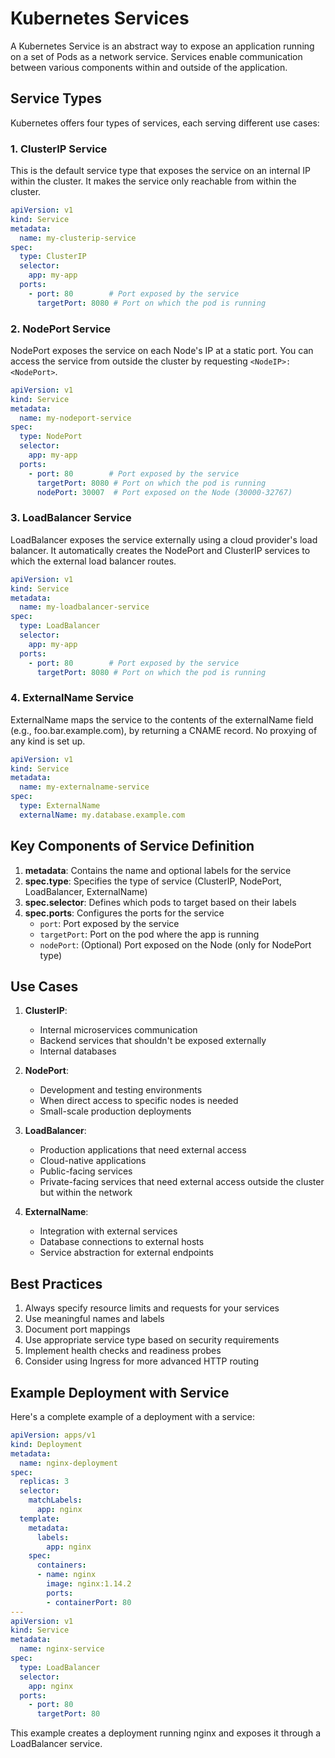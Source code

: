 # Kubernetes Services

A Kubernetes Service is an abstract way to expose an application running on a set of Pods as a network service. Services enable communication between various components within and outside of the application.

## Service Types

Kubernetes offers four types of services, each serving different use cases:

### 1. ClusterIP Service

This is the default service type that exposes the service on an internal IP within the cluster. It makes the service only reachable from within the cluster.

```yaml
apiVersion: v1
kind: Service
metadata:
  name: my-clusterip-service
spec:
  type: ClusterIP
  selector:
    app: my-app
  ports:
    - port: 80        # Port exposed by the service
      targetPort: 8080 # Port on which the pod is running
```

### 2. NodePort Service

NodePort exposes the service on each Node's IP at a static port. You can access the service from outside the cluster by requesting `<NodeIP>:<NodePort>`.

```yaml
apiVersion: v1
kind: Service
metadata:
  name: my-nodeport-service
spec:
  type: NodePort
  selector:
    app: my-app
  ports:
    - port: 80        # Port exposed by the service
      targetPort: 8080 # Port on which the pod is running
      nodePort: 30007  # Port exposed on the Node (30000-32767)
```

### 3. LoadBalancer Service

LoadBalancer exposes the service externally using a cloud provider's load balancer. It automatically creates the NodePort and ClusterIP services to which the external load balancer routes.

```yaml
apiVersion: v1
kind: Service
metadata:
  name: my-loadbalancer-service
spec:
  type: LoadBalancer
  selector:
    app: my-app
  ports:
    - port: 80        # Port exposed by the service
      targetPort: 8080 # Port on which the pod is running
```

### 4. ExternalName Service

ExternalName maps the service to the contents of the externalName field (e.g., foo.bar.example.com), by returning a CNAME record. No proxying of any kind is set up.

```yaml
apiVersion: v1
kind: Service
metadata:
  name: my-externalname-service
spec:
  type: ExternalName
  externalName: my.database.example.com
```

## Key Components of Service Definition

1. **metadata**: Contains the name and optional labels for the service
2. **spec.type**: Specifies the type of service (ClusterIP, NodePort, LoadBalancer, ExternalName)
3. **spec.selector**: Defines which pods to target based on their labels
4. **spec.ports**: Configures the ports for the service
   - `port`: Port exposed by the service
   - `targetPort`: Port on the pod where the app is running
   - `nodePort`: (Optional) Port exposed on the Node (only for NodePort type)

## Use Cases

1. **ClusterIP**: 
   - Internal microservices communication
   - Backend services that shouldn't be exposed externally
   - Internal databases

2. **NodePort**:
   - Development and testing environments
   - When direct access to specific nodes is needed
   - Small-scale production deployments

3. **LoadBalancer**:
   - Production applications that need external access
   - Cloud-native applications
   - Public-facing services
   - Private-facing services that need external access outside the cluster but within the network

4. **ExternalName**:
   - Integration with external services
   - Database connections to external hosts
   - Service abstraction for external endpoints

## Best Practices

1. Always specify resource limits and requests for your services
2. Use meaningful names and labels
3. Document port mappings
4. Use appropriate service type based on security requirements
5. Implement health checks and readiness probes
6. Consider using Ingress for more advanced HTTP routing

## Example Deployment with Service

Here's a complete example of a deployment with a service:

```yaml
apiVersion: apps/v1
kind: Deployment
metadata:
  name: nginx-deployment
spec:
  replicas: 3
  selector:
    matchLabels:
      app: nginx
  template:
    metadata:
      labels:
        app: nginx
    spec:
      containers:
      - name: nginx
        image: nginx:1.14.2
        ports:
        - containerPort: 80
---
apiVersion: v1
kind: Service
metadata:
  name: nginx-service
spec:
  type: LoadBalancer
  selector:
    app: nginx
  ports:
    - port: 80
      targetPort: 80
```

This example creates a deployment running nginx and exposes it through a LoadBalancer service.
